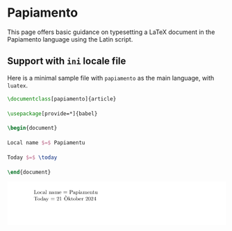 # Papiamento

This page offers basic guidance on typesetting a LaTeX document in the
Papiamento language using the Latin script.

## Support with `ini` locale file

Here is a minimal sample file with `papiamento` as the main language, with `luatex`.

```tex
\documentclass[papiamento]{article}

\usepackage[provide=*]{babel}

\begin{document}

Local name $=$ Papiamentu

Today $=$ \today

\end{document}
```

![](../media/locale-papiamento.png)